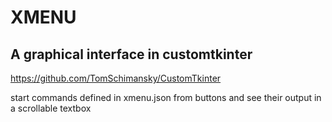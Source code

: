 # XMENU
## A graphical interface in customtkinter 
https://github.com/TomSchimansky/CustomTkinter

start commands defined in xmenu.json from buttons and see their output in a scrollable textbox
